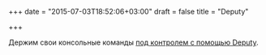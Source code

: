 +++
date = "2015-07-03T18:52:06+03:00"
draft = false
title = "Deputy"

+++

<p>Держим свои консольные команды <a href="http://npf.io/2015/06/deputy/">под контролем с помощью&nbsp;Deputy</a>.</p>

